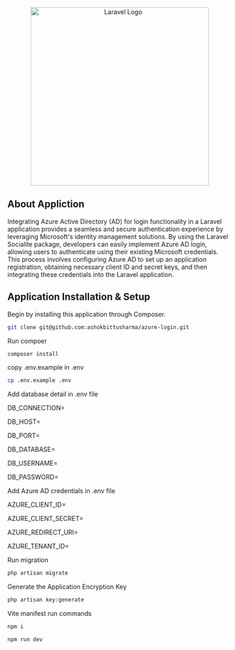 <p align="center"><a href="https://laravel.com" target="_blank"><img src="https://raw.githubusercontent.com/laravel/art/master/logo-lockup/5%20SVG/2%20CMYK/1%20Full%20Color/laravel-logolockup-cmyk-red.svg" width="400" alt="Laravel Logo"></a></p>

## About Appliction

Integrating Azure Active Directory (AD) for login functionality in a Laravel application provides a seamless and secure authentication experience by leveraging Microsoft's identity management solutions. By using the Laravel Socialite package, developers can easily implement Azure AD login, allowing users to authenticate using their existing Microsoft credentials. This process involves configuring Azure AD to set up an application registration, obtaining necessary client ID and secret keys, and then integrating these credentials into the Laravel application. 


## Application Installation & Setup

Begin by installing this application through Composer.

```bash
git clone git@github.com:ashokbittusharma/azure-login.git
```

Run compoer

```bash
composer install
```

copy .env.example in .env

```bash
cp .env.example .env
```

Add database detail in .env file

DB_CONNECTION=

DB_HOST=

DB_PORT=

DB_DATABASE=

DB_USERNAME=

DB_PASSWORD=

Add Azure AD credentials in .env file

AZURE_CLIENT_ID=

AZURE_CLIENT_SECRET=

AZURE_REDIRECT_URI=

AZURE_TENANT_ID=

Run migration

```bash
php artisan migrate
```

Generate the Application Encryption Key

```bash
php artisan key:generate
```

Vite manifest run commands

```bash
npm i
```

```bash
npm run dev
```

